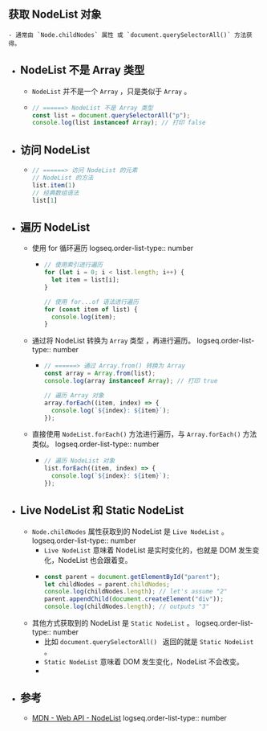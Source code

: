 ## 获取 NodeList 对象
	- 通常由 `Node.childNodes` 属性 或 `document.querySelectorAll()` 方法获得。
- ## NodeList 不是 Array 类型
	- `NodeList` 并不是一个 `Array` ，只是类似于 `Array` 。
	- ``` js
	  // ======> NodeList 不是 Array 类型
	  const list = document.querySelectorAll("p");
	  console.log(list instanceof Array); // 打印 false
	  ```
- ## 访问 NodeList
	- ``` js
	  // ======> 访问 NodeList 的元素
	  // NodeList 的方法
	  list.item(1)
	  // 经典数组语法
	  list[1]
	  ```
- ## 遍历 NodeList
	- 使用 for 循环遍历
	  logseq.order-list-type:: number
		- ``` js
		  // 使用索引进行遍历
		  for (let i = 0; i < list.length; i++) {
		    let item = list[i];
		  }
		  
		  // 使用 for...of 语法进行遍历 
		  for (const item of list) {
		    console.log(item);
		  }
		  ```
	- 通过将 NodeList 转换为 `Array` 类型 ，再进行遍历。
	  logseq.order-list-type:: number
		- ``` js
		  // ======> 通过 Array.from() 转换为 Array 
		  const array = Array.from(list); 
		  console.log(array instanceof Array); // 打印 true
		  
		  // 遍历 Array 对象
		  array.forEach((item, index) => {
		    console.log(`${index}: ${item}`);
		  });
		  ```
	- 直接使用 `NodeList.forEach()` 方法进行遍历，与 `Array.forEach()` 方法类似。
	  logseq.order-list-type:: number
		- ``` js
		  // 遍历 NodeList 对象
		  list.forEach((item, index) => {
		    console.log(`${index}: ${item}`);
		  });
		  ```
- ## Live NodeList 和 Static NodeList
	- `Node.childNodes` 属性获取到的 NodeList 是 `Live NodeList` 。
	  logseq.order-list-type:: number
		- `Live NodeList` 意味着 NodeList 是实时变化的，也就是 DOM 发生变化，NodeList 也会跟着变。
		- ``` js
		  const parent = document.getElementById("parent");
		  let childNodes = parent.childNodes;
		  console.log(childNodes.length); // let's assume "2"
		  parent.appendChild(document.createElement("div"));
		  console.log(childNodes.length); // outputs "3"
		  ```
	- 其他方式获取到的 NodeList 是 `Static NodeList` 。
	  logseq.order-list-type:: number
		- 比如 `document.querySelectorAll() ` 返回的就是  `Static NodeList` 。
		- `Static NodeList` 意味着 DOM 发生变化，NodeList 不会改变。
		-
- ## 参考
	- [MDN - Web API - NodeList](https://developer.mozilla.org/zh-CN/docs/Web/API/NodeList)
	  logseq.order-list-type:: number